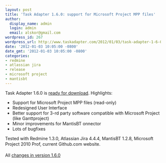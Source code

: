 ```yaml
---
layout: post
title: 'Task Adapter 1.6.0: support for Microsoft Project MPP files'
author:
  display_name: admin
  login: admin
  email: alskor@gmail.com
wordpress_id: 267
wordpress_url: http://www.taskadapter.com/2012/01/03/task-adapter-1-6-0-support-for-microsoft-project-mpp-files/
date: '2012-01-03 10:05:00 -0800'
date_gmt: '2012-01-03 10:05:00 -0800'
categories:
- redmine
- atlassian jira
- release
- microsoft project
- mantisbt
---
```

<p>Task Adapter 1.6.0 is&nbsp;<a href="http://taskadapter.com/download">ready for download</a>. Highlights:<br/>
<ul>
<li>Support for Microsoft Project MPP files (read-only)</li>
<li>Redesigned User Interface</li>
<li>Better support for 3-rd party software compatible with Microsoft Project (like Ganttproject)</li>
<li>Minor improvements for MantisBT onnector</li>
<li>Lots of bugfixes</li></ul>
<div>Tested with Redmine 1.3.0, Atlassian Jira 4.4.4, MantisBT 1.2.8, Microsoft Project 2010 Prof, current Github.com website.<span style="background-color: #e8e8e8; color: #7a7a7a; font-family: 'Lucida Grande', 'Lucida Sans Unicode', 'Segoe UI', Helvetica, Arial, sans-serif; font-size: 13px; line-height: 20px;"><br/></span><br/>All&nbsp;<a href="http://www.hostedredmine.com/versions/1614">changes in version 1.6.0</a>&nbsp;</div></p>
